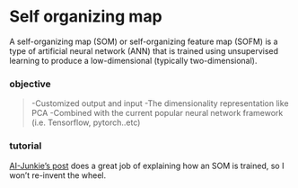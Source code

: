 # Self organizing map

A self-organizing map (SOM) or self-organizing feature map (SOFM) is a type of artificial neural network (ANN) that is trained using unsupervised learning to produce a low-dimensional (typically two-dimensional).

### objective
> -Customized output and input
> -The dimensionality representation like PCA
> -Combined with the current popular neural network framework (i.e. Tensorflow, pytorch..etc)

### tutorial
[AI-Junkie’s post](http://www.ai-junkie.com/ann/som/som1.html) does a great job of explaining how an SOM is trained, so I won’t re-invent the wheel.
